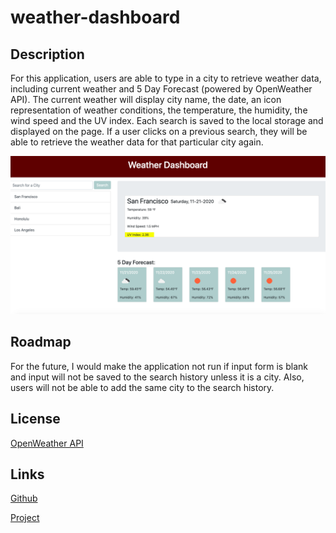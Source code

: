# weather-dashboard

## Description

For this application, users are able to type in a city to retrieve weather data, including current weather and 5 Day Forecast (powered by OpenWeather API). The current weather will display city name, the date, an icon representation of weather conditions, the temperature, the humidity, the wind speed and the UV index. Each search is saved to the local storage and displayed on the page. If a user clicks on a previous search, they will be able to retrieve the weather data for that particular city again.

![Weather Dashboard](img-1.png)

## Roadmap

For the future, I would make the application not run if input form is blank and input will not be saved to the search history unless it is a city. Also, users will not be able to add the same city to the search history.

## License

[OpenWeather API](https://openweathermap.org/api)


## Links

[Github](https://github.com/katnguyenn)

[Project](https://katnguyenn.github.io/weather-dashboard/index.html)